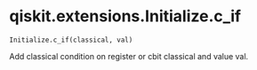 # qiskit.extensions.Initialize.c\_if

`Initialize.c_if(classical, val)`

Add classical condition on register or cbit classical and value val.

